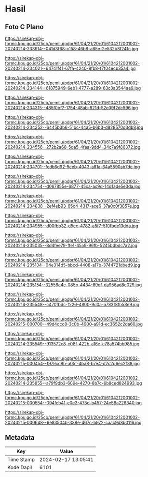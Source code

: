 # Hasil

## Foto C Plano

https://sirekap-obj-formc.kpu.go.id/25cb/pemilu/pdpr/61/04/21/20/01/6104212001002-20240214-233914--041d3f68-c158-46b8-a65e-2e532b8f241c.jpg

https://sirekap-obj-formc.kpu.go.id/25cb/pemilu/pdpr/61/04/21/20/01/6104212001002-20240214-234021--64741f41-67fa-4240-8fb8-f7f04ecb35a4.jpg

https://sirekap-obj-formc.kpu.go.id/25cb/pemilu/pdpr/61/04/21/20/01/6104212001002-20240214-234144--61875949-6eb1-4777-a289-63c3a3544ae9.jpg

https://sirekap-obj-formc.kpu.go.id/25cb/pemilu/pdpr/61/04/21/20/01/6104212001002-20240214-234315--485f0bf7-1754-48ab-821d-52c09f2dc596.jpg

https://sirekap-obj-formc.kpu.go.id/25cb/pemilu/pdpr/61/04/21/20/01/6104212001002-20240214-234352--6445b3b6-51bc-44a5-b6b3-d828570d3db8.jpg

https://sirekap-obj-formc.kpu.go.id/25cb/pemilu/pdpr/61/04/21/20/01/6104212001002-20240214-234556--272b2a68-5da5-4faa-9dd4-34c7a9f86372.jpg

https://sirekap-obj-formc.kpu.go.id/25cb/pemilu/pdpr/61/04/21/20/01/6104212001002-20240214-234701--fcdb6d92-5ceb-4043-a81a-64a5590ab7de.jpg

https://sirekap-obj-formc.kpu.go.id/25cb/pemilu/pdpr/61/04/21/20/01/6104212001002-20240214-234754--d067855e-6877-45ca-ac9d-14d1ade5e3da.jpg

https://sirekap-obj-formc.kpu.go.id/25cb/pemilu/pdpr/61/04/21/20/01/6104212001002-20240214-234838--2ef4eb93-65c4-4317-ace6-37a0c0f3857e.jpg

https://sirekap-obj-formc.kpu.go.id/25cb/pemilu/pdpr/61/04/21/20/01/6104212001002-20240214-234955--d00fbb32-d5ec-4782-a5f7-510fbde13dda.jpg

https://sirekap-obj-formc.kpu.go.id/25cb/pemilu/pdpr/61/04/21/20/01/6104212001002-20240214-235035--8d4fee79-ffe1-45a9-96fb-5245bdbdc7a2.jpg

https://sirekap-obj-formc.kpu.go.id/25cb/pemilu/pdpr/61/04/21/20/01/6104212001002-20240214-235104--04e314d5-bbcd-4408-a17b-3744721dbed9.jpg

https://sirekap-obj-formc.kpu.go.id/25cb/pemilu/pdpr/61/04/21/20/01/6104212001002-20240214-235154--32556a4c-085b-4434-89df-da956ad8c029.jpg

https://sirekap-obj-formc.kpu.go.id/25cb/pemilu/pdpr/61/04/21/20/01/6104212001002-20240214-235548--c470fbdc-f226-4800-9d0a-a783f8fb58e9.jpg

https://sirekap-obj-formc.kpu.go.id/25cb/pemilu/pdpr/61/04/21/20/01/6104212001002-20240215-000700--49d4dcc8-3c0b-4900-a91d-ec3652c2da60.jpg

https://sirekap-obj-formc.kpu.go.id/25cb/pemilu/pdpr/61/04/21/20/01/6104212001002-20240214-235549--913572c8-c08f-422b-a16e-c78a574bb985.jpg

https://sirekap-obj-formc.kpu.go.id/25cb/pemilu/pdpr/61/04/21/20/01/6104212001002-20240215-000454--f979cc8b-a05f-4ba8-b7e4-d2c2d6ec2f38.jpg

https://sirekap-obj-formc.kpu.go.id/25cb/pemilu/pdpr/61/04/21/20/01/6104212001002-20240214-235855--a79f9db3-609e-4270-8b7c-6b8ced824993.jpg

https://sirekap-obj-formc.kpu.go.id/25cb/pemilu/pdpr/61/04/21/20/01/6104212001002-20240215-000554--094fcb41-e0e3-475d-b457-24e58a226340.jpg

https://sirekap-obj-formc.kpu.go.id/25cb/pemilu/pdpr/61/04/21/20/01/6104212001002-20240215-000648--6e83504b-338e-467c-b972-caac9d8b0116.jpg


## Metadata

| Key        | Value               |
| ---------- | ------------------- |
| Time Stamp | 2024-02-17 13:05:41 |
| Kode Dapil | 6101                |



